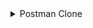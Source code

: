 <details><summary>Postman Clone</summary>

# Postman Clone

This project is a group final assignment for the React 2025 course at app.rs.school.

## ✨ Project Overview

Postman is a comprehensive API development ecosystem that empowers users to consume, design, test, and manage APIs efficiently. More than just a testing tool, it provides end-to-end solutions for the entire API lifecycle.

- The platform provides tools to  construct and dispatch API requests
- Generate client code in 30+ languages (Python, JavaScript, cURL, etc.).
- Dynamic values stored as environment variables (e.g., {{base_url}}) can be reused throughout requests
- Auto-saves recent requests (filterable by date/method).
- Re-run past calls with one click.

## ✨ Technical Specifications

 1. Frontend Framework: React 19 and NextJS
 2. Design: SASS
 3. Multilingual Support: User interface available in Russian, English, Georgian, German and Polish. 
 4. Responsive Design: Optimized for various device sizes

## ✨ Technical Details

- Libraries and Frameworks
   In addition to React, the following libraries and frameworks were used:
   - Next: Make calls to the endpoint through the server.
   - Redux: For state management, ensuring a predictable and consistent state throughout the application.
   - HTTP Snippet: Snippet generator for languages (cURL, Javascript, Node, Java, Python, C#, Go)
   - Internationalization for Next.js: Offer content in multiple languages(Russian, English, Georgian, German and Polish)

- State Management
  The application uses Redux for managing the global state, making use of reducers, actions, and selectors to handle complex state transitions in a predictable manner.

- Testing Methods
The application was tested using both manual testing and automated tests:
   - Manual Testing: Conducted by the team to verify the user interface, interactions, and overall functionality of the application.
   - Automated Tests: Created using Jest to ensure the correct functionality of individual components and services. These tests cover unit testing for functions, components, and services to verify their behavior under different scenarios.

## ✨ Description of function blocks

### 💻 Main page
- **For unauthorized users**, the page includes a link to the authentication page (`Sign In / Sign Up`).  
- **For authorized users**, the page provides navigation to the **RESTful client** and **History** routes.  

### 🔐 Sign In / Sign Up
- **After Successful Login**: The user is automatically redirected to the **Main page**.    
- **Already Logged In**: Any attempts to access auth routes (`/login`, `/signup`) the user is redirected to the **Main page**.

### 🌐 RESTful client
- Provides an easy way to construct and make different requests
- Produces ready-to-use code snippets for requests 
- Displays the HTTP response code and its associated status message.

### 📓 Variables
- Supports variable substitution in URLs, bodies, and headers.

### 📜 History
- Section restores complete request configurations for reuse, including HTTP method, URL, body content and header values.
- The History section displays requests in chronological order based on execution time.

## ✨ Core Tools

+ [httpsnippet](https://github.com/readmeio/httpsnippet)
   - A tool that automatically creates ready-to-use code snippets for making HTTP calls in various programming languages

+ [reduxjs/toolkit](https://redux-toolkit.js.org/)
   - Redux Toolkit is the package for efficient Redux development. It simplifies Redux setup, reduces boilerplate, and provides utilities to streamline state management

+ [next](https://nextjs.org/)
   - Next.js is a framework built on top of React that makes it easier to create fast, modern websites and apps, extending its capabilities by adding server-side rendering (SSR) and static site generation (SSG) support.

+ [next-intl](https://next-intl.dev/)
   - Next-intl is a library for internationalization (i18n) in Next.js apps. It simplifies translating your app into multiple languages by providing: type-safe translations, SSR/SSG support, automatic route localization.

+ [react-redux](https://redux.js.org/)
   - Redux is a state management librar. It helps manage global application state in a centralized store, making state changes transparent and controllable. 

+ [sass](https://sass-lang.com/)
   - Runs configured linters and code formatters only on Git-staged files (i.e., files you’ve modified and are about to commit). 


## ✨ Development Tools

+ [eslint](https://eslint.org/docs/latest/use/configure/), [eslint-config-next](https://nextjs.org/docs/app/api-reference/config/eslint), [eslint-config-prettier](https://prettier.io/docs/integrating-with-linters)
   - A set of tools for linting and sorting imports, as well as checking code for compliance with standards and formatting.
 
+ [testing-library/react](https://testing-library.com/docs/react-testing-library/intro/) 
   - React Testing Library is a minimalistic yet powerful tool for testing React components. Built as a thin layer over react-dom and react-dom/test-utils, it delivers essential utilities designed to promote effective testing methodologies. 
 
+ [testing-library/user-event](https://www.npmjs.com/package/@testing-library/user-event)
   - Simulate the real events that would happen in the browser as the user interacts with it

+ [types/node](https://nodejs.org/en), [types/react](https://react.dev/), [types/react-dom](https://react.dev/)
   - These packages contain type definitions for node, react and react-dom.

+ [lint-staged](https://github.com/lint-staged/lint-staged)
   - Runs configured linters and code formatters only on Git-staged files (i.e., files you’ve modified and are about to commit). 

+ [types/jest](https://www.npmjs.com/package/@types/jest)
    - TypeScript type definitions for the Jest testing framework. Provides type support when writing Jest tests in TypeScript projects.
 
+ [jest](https://jestjs.io/ru/), [jest-environment-jsdom](https://jestjs.io/ru/), [testing-library/jest-dom](https://jestjs.io/ru/)
    - Simplifies and enhances JavaScript testing with powerful features that make writing, running, and maintaining tests easier.
 
+ [ts-jest](https://www.npmjs.com/package/@types/jest)
    - A transformer for Jest that includes source map support, allowing TypeScript code to be tested."

+ [husky](https://typicode.github.io/husky/)
    - Automatically validate commit messages, analyze code quality, and execute test suites during commit/push operations.

+ [typescript](https://www.typescriptlang.org/)
    - A JavaScript superset that introduces static type checking and enhanced tooling for professional development. Strengthens codebase stability through rigorous type validation.
    
+ [prettier](https://prettier.io/)
    - Prettier is an opinionated code formatter that automatically standardizes your code style for consistent readability.
  
## ✨ Conclusion

  - Key Takeaways and Skills Acquired

    Working together on this project was a highly rewarding experience that brought out the best in our team's collaboration and technical abilities. Through building the application with React, Next.js and Redux, we gained valuable hands-on experience with modern frontend development while learning to work together effectively. Our use of GitHub for version control and Discord for daily communication created an efficient workflow that allowed us to share knowledge and solve problems quickly. The project helped us grow in multiple ways - from mastering complex technical concepts like server-side rendering and state management to developing softer skills like giving constructive feedback and explaining technical decisions. We learned how to integrate different components smoothly, debug challenging issues together, and maintain good code quality standards.

  - Questions and Answers
      We encourage any questions or feedback on the project! Please feel free to open an issue or reach out to any team member through GitHub.
</details>
